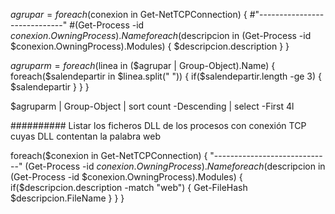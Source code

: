$agrupar = foreach($conexion in Get-NetTCPConnection)
{
    #"-----------------------------"
    #(Get-Process -id $conexion.OwningProcess).Name
    foreach($descripcion in (Get-Process -id $conexion.OwningProcess).Modules)
    {
        $descripcion.description
    }
}

$agruparm = foreach($linea in ($agrupar | Group-Object).Name)
{
    foreach($salendepartir in $linea.split(" "))
    {
        if($salendepartir.length -ge 3)
        {
            $salendepartir
        }
    }
}

$agruparm | Group-Object | sort count -Descending | select -First 4l


########## Listar los ficheros DLL de los procesos con conexión TCP cuyas DLL contentan la palabra web

foreach($conexion in Get-NetTCPConnection)
{
    "-----------------------------"
    (Get-Process -id $conexion.OwningProcess).Name
    foreach($descripcion in (Get-Process -id $conexion.OwningProcess).Modules)
    {
        if($descripcion.description -match "web")
        {
            Get-FileHash $descripcion.FileName
        }
    }
}
